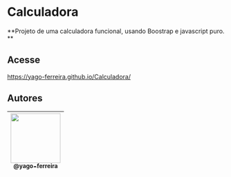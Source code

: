 

# Calculadora
**Projeto de uma calculadora funcional, usando Boostrap e javascript puro. **
## Acesse
<p align="center">

https://yago-ferreira.github.io/Calculadora/
</p>

## Autores

| [<img src="https://avatars3.githubusercontent.com/u/54941268?s=400&u=66a7530b71c012deaa44048ea60dfd5303061f07&v=4" width=115><br><sub>@yago-ferreira</sub>](https://github.com/yago-ferreira) |
| :--------------------------------------------------------------------------------------------------------------------------------------: |

